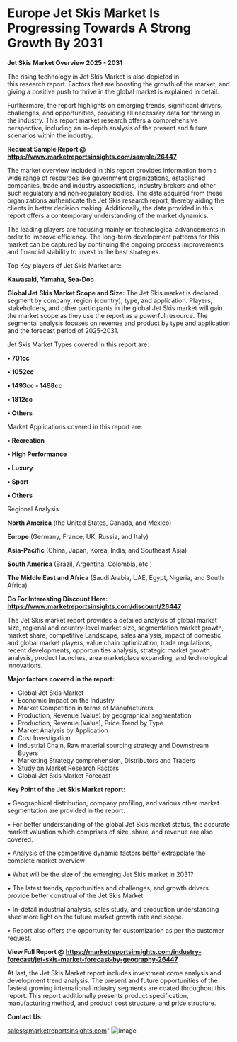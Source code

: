  # Europe Jet Skis Market Is Progressing Towards A Strong Growth By 2031

<Strong> Jet Skis Market Overview 2025 - 2031</strong>

The rising technology in Jet Skis Market is also depicted in this research report. Factors that are boosting the growth of the market, and giving a positive push to thrive in the global market is explained in detail.

Furthermore, the report highlights on emerging trends, significant drivers, challenges, and opportunities, providing all necessary data for thriving in the industry. This report market research offers a comprehensive perspective, including an in-depth analysis of the present and future scenarios within the industry.

<strong>Request Sample Report @ <a href=https://www.marketreportsinsights.com/sample/26447>https://www.marketreportsinsights.com/sample/26447</a></strong>

The market overview included in this report provides information from a wide range of resources like government organizations, established companies, trade and industry associations, industry brokers and other such regulatory and non-regulatory bodies. The data acquired from these organizations authenticate the Jet Skis research report, thereby aiding the clients in better decision making. Additionally, the data provided in this report offers a contemporary understanding of the market dynamics.

The leading players are focusing mainly on technological advancements in order to improve efficiency. The long-term development patterns for this market can be captured by continuing the ongoing process improvements and financial stability to invest in the best strategies.

Top Key players of Jet Skis Market are:

<strong>Kawasaki, Yamaha, Sea-Doo</strong>

<strong><b>Global Jet Skis Market Scope and Size:</b></strong>
The Jet Skis market is declared segment by company, region (country), type, and application. Players, stakeholders, and other participants in the global Jet Skis market will gain the market scope as they use the report as a powerful resource. The segmental analysis focuses on revenue and product by type and application and the forecast period of 2025-2031.

Jet Skis Market Types covered in this report are:

<strong>• 701cc

• 1052cc

• 1493cc - 1498cc

• 1812cc

• Others</strong>

Market Applications covered in this report are:

<strong>• Recreation

• High Performance

• Luxury

• Sport

• Others</strong> 

Regional Analysis

<strong>North America</strong> (the United States, Canada, and Mexico)

<strong>Europe</strong> (Germany, France, UK, Russia, and Italy)

<strong>Asia-Pacific</strong> (China, Japan, Korea, India, and Southeast Asia)

<strong>South America</strong> (Brazil, Argentina, Colombia, etc.)

<strong>The Middle East and Africa</strong> (Saudi Arabia, UAE, Egypt, Nigeria, and South Africa)

<strong>Go For Interesting Discount Here: <a href=https://www.marketreportsinsights.com/discount/26447>https://www.marketreportsinsights.com/discount/26447</a></strong>

The Jet Skis market report provides a detailed analysis of global market size, regional and country-level market size, segmentation market growth, market share, competitive Landscape, sales analysis, impact of domestic and global market players, value chain optimization, trade regulations, recent developments, opportunities analysis, strategic market growth analysis, product launches, area marketplace expanding, and technological innovations.

<strong><b>Major factors covered in the report:</b></strong>
<ul>
  <li>Global Jet Skis Market </li>
  <li>Economic Impact on the Industry</li>
  <li>Market Competition in terms of Manufacturers</li>
  <li>Production, Revenue (Value) by geographical segmentation</li>
  <li>Production, Revenue (Value), Price Trend by Type</li>
  <li>Market Analysis by Application</li>
  <li>Cost Investigation</li>
  <li>Industrial Chain, Raw material sourcing strategy and Downstream Buyers</li>
  <li>Marketing Strategy comprehension, Distributors and Traders</li>
  <li>Study on Market Research Factors</li>
  <li>Global Jet Skis Market Forecast</li>
</ul>

<strong><b>Key Point of the Jet Skis Market report:</b></strong>

• Geographical distribution, company profiling, and various other market segmentation are provided in the report.

• For better understanding of the global Jet Skis market status, the accurate market valuation which comprises of size, share, and revenue are also covered.

• Analysis of the competitive dynamic factors better extrapolate the complete market overview

• What will be the size of the emerging Jet Skis market in 2031?

• The latest trends, opportunities and challenges, and growth drivers provide better construal of the Jet Skis Market.

• In-detail industrial analysis, sales study, and production understanding shed more light on the future market growth rate and scope.

• Report also offers the opportunity for customization as per the customer request.

<strong><b>View Full Report @ <a href=https://marketreportsinsights.com/industry-forecast/jet-skis-market-forecast-by-geography-26447>https://marketreportsinsights.com/industry-forecast/jet-skis-market-forecast-by-geography-26447</a></b></strong>


At last, the Jet Skis Market report includes investment come analysis and development trend analysis. The present and future opportunities of the fastest growing international industry segments are coated throughout this report. This report additionally presents product specification, manufacturing method, and product cost structure, and price structure.

<strong>Contact Us:</strong>

sales@marketreportsinsights.com"
![image](https://github.com/user-attachments/assets/d5dd0952-4bc3-417c-afcc-63327ed71ff3)
